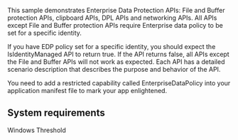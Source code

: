 ﻿This sample demonstrates Enterprise Data Protection APIs: File and Buffer protection APIs, clipboard APIs,
DPL APIs and networking APIs. All APIs except File and Buffer protection APIs require Enterprise data policy to be set for a specific identity. 

If you have EDP policy set for a specific identity, you should expect the IsIdentityManaged API to return true. If the API returns false, all APIs except the
File and Buffer APIs will not work as expected. Each API has a detailed scenario description that describes the purpose and behavior of the API.

You need to add a restricted capability called EnterpriseDataPolicy into your application manifest file to mark your app enlightened.  



System requirements
-----------------------------
Windows Threshold



